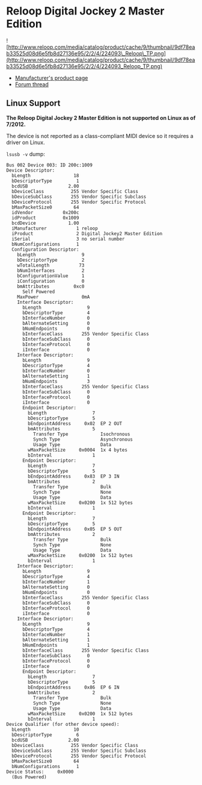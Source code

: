 # Reloop Digital Jockey 2 Master Edition

![http://www.reloop.com/media/catalog/product/cache/9/thumbnail/9df78eab33525d08d6e5fb8d27136e95/2/2/4/224093\_Reloop\_TP.png](http://www.reloop.com/media/catalog/product/cache/9/thumbnail/9df78eab33525d08d6e5fb8d27136e95/2/2/4/224093_Reloop_TP.png)

  - [Manufacturer's product
    page](http://www.reloop.com/reloop-digital-jockey-2-me)
  - [Forum thread](http://mixxx.org/forums/viewtopic.php?f=3&t=3861)

## Linux Support

**The Reloop Digital Jockey 2 Master Edition is not supported on Linux
as of 7/2012.**

The device is not reported as a class-compliant MIDI device so it
requires a driver on Linux.

`lsusb -v` dump:

    Bus 002 Device 003: ID 200c:1009  
    Device Descriptor:
      bLength                18
      bDescriptorType         1
      bcdUSB               2.00
      bDeviceClass          255 Vendor Specific Class
      bDeviceSubClass       255 Vendor Specific Subclass
      bDeviceProtocol       255 Vendor Specific Protocol
      bMaxPacketSize0        64
      idVendor           0x200c 
      idProduct          0x1009 
      bcdDevice            1.00
      iManufacturer           1 reloop
      iProduct                2 Digital Jockey2 Master Edition
      iSerial                 3 no serial number
      bNumConfigurations      1
      Configuration Descriptor:
        bLength                 9
        bDescriptorType         2
        wTotalLength           73
        bNumInterfaces          2
        bConfigurationValue     1
        iConfiguration          0 
        bmAttributes         0xc0
          Self Powered
        MaxPower                0mA
        Interface Descriptor:
          bLength                 9
          bDescriptorType         4
          bInterfaceNumber        0
          bAlternateSetting       0
          bNumEndpoints           0
          bInterfaceClass       255 Vendor Specific Class
          bInterfaceSubClass      0 
          bInterfaceProtocol      0 
          iInterface              0 
        Interface Descriptor:
          bLength                 9
          bDescriptorType         4
          bInterfaceNumber        0
          bAlternateSetting       1
          bNumEndpoints           3
          bInterfaceClass       255 Vendor Specific Class
          bInterfaceSubClass      0 
          bInterfaceProtocol      0 
          iInterface              0 
          Endpoint Descriptor:
            bLength                 7
            bDescriptorType         5
            bEndpointAddress     0x02  EP 2 OUT
            bmAttributes            5
              Transfer Type            Isochronous
              Synch Type               Asynchronous
              Usage Type               Data
            wMaxPacketSize     0x0004  1x 4 bytes
            bInterval               1
          Endpoint Descriptor:
            bLength                 7
            bDescriptorType         5
            bEndpointAddress     0x83  EP 3 IN
            bmAttributes            2
              Transfer Type            Bulk
              Synch Type               None
              Usage Type               Data
            wMaxPacketSize     0x0200  1x 512 bytes
            bInterval               1
          Endpoint Descriptor:
            bLength                 7
            bDescriptorType         5
            bEndpointAddress     0x05  EP 5 OUT
            bmAttributes            2
              Transfer Type            Bulk
              Synch Type               None
              Usage Type               Data
            wMaxPacketSize     0x0200  1x 512 bytes
            bInterval               1
        Interface Descriptor:
          bLength                 9
          bDescriptorType         4
          bInterfaceNumber        1
          bAlternateSetting       0
          bNumEndpoints           0
          bInterfaceClass       255 Vendor Specific Class
          bInterfaceSubClass      0 
          bInterfaceProtocol      0 
          iInterface              0 
        Interface Descriptor:
          bLength                 9
          bDescriptorType         4
          bInterfaceNumber        1
          bAlternateSetting       1
          bNumEndpoints           1
          bInterfaceClass       255 Vendor Specific Class
          bInterfaceSubClass      0 
          bInterfaceProtocol      0 
          iInterface              0 
          Endpoint Descriptor:
            bLength                 7
            bDescriptorType         5
            bEndpointAddress     0x86  EP 6 IN
            bmAttributes            2
              Transfer Type            Bulk
              Synch Type               None
              Usage Type               Data
            wMaxPacketSize     0x0200  1x 512 bytes
            bInterval               1
    Device Qualifier (for other device speed):
      bLength                10
      bDescriptorType         6
      bcdUSB               2.00
      bDeviceClass          255 Vendor Specific Class
      bDeviceSubClass       255 Vendor Specific Subclass
      bDeviceProtocol       255 Vendor Specific Protocol
      bMaxPacketSize0        64
      bNumConfigurations      1
    Device Status:     0x0000
      (Bus Powered)
